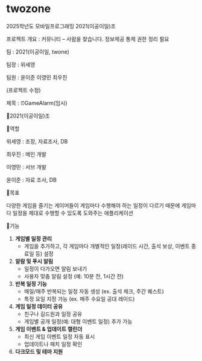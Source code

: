 # twozone
2025학년도 모바일프로그래밍 2021(이공이일)조

프로젝트 개요 : 커뮤니티 – 사람을 찾습니다. 정보제공 통제 권한 정리 필요

팀 : 2021(이공이일, twone)

팀장 : 위세영

팀원 : 윤이준 이영민 최우진

(프로젝트 수정)

제목 : ⏰GameAlarm(임시)

👥2021(이공이일)조 

📌역할

위세영 : 조장, 자료조사, DB

최우진 : 메인 개발

이영민 : 서브 개발

윤이준 : 자료 조사, DB 

📌목표

다양한 게임을 즐기는 게이머들이 게임마다 수행해야 하는 일정이 다르기 때문에 게임마다 일정을
제대로 수행할 수 있도록 도와주는 애플리케이션

📌기능

1. **게임별 일정 관리**
    - 게임을 추가하고, 각 게임마다 개별적인 일정(레이드 시간, 출석 보상, 이벤트 종료일 등) 설정
2. **알람 및 푸시 알림**
    - 일정이 다가오면 알림 보내기
    - 사용자 맞춤 알림 설정 (예: 10분 전, 1시간 전)
3. **반복 일정 기능**
    - 매일/매주 반복되는 일정 자동 생성 (ex. 출석 체크, 주간 퀘스트)
    - 특정 요일 지정 가능 (ex. 매주 수요일 공대 레이드)
4. **게임 일정 데이터 공유**
    - 친구나 길드원과 일정 공유
    - 게임별 공개 일정(예: 대형 이벤트 일정) 추가 가능
5. **게임 이벤트 & 업데이트 캘린더**
    - 최신 게임 이벤트 일정 자동 표시
    - 업데이트나 패치 일정 확인
6. **다크모드 및 테마 지원**

